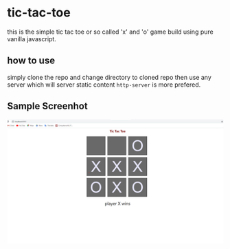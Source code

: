 # tic-tac-toe
this is the simple tic tac toe or so called 'x' and 'o' game build using pure vanilla javascript.

## how to use
 simply clone the repo and change directory to cloned repo then use any server which will server static content `http-server` is more prefered.

## Sample Screenhot
![alt text](https://github.com/akshay14ce1078/tic-tac-toe/blob/main/images/game-result.png)
